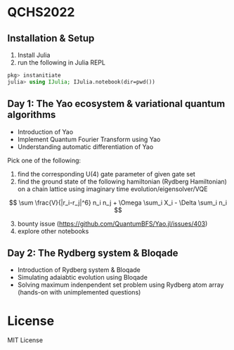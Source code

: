 # QCHS2022

## Installation & Setup

1. Install Julia
2. run the following in Julia REPL

```julia
pkg> instanitiate
julia> using IJulia; IJulia.notebook(dir=pwd())
```

## Day 1: The Yao ecosystem & variational quantum algorithms

- Introduction of Yao
- Implement Quantum Fourier Transform using Yao
- Understanding automatic differentiation of Yao

Pick one of the following:
1. find the corresponding U(4) gate parameter of given gate set
2. find the ground state of the following hamiltonian (Rydberg Hamiltonian) on a chain lattice using imaginary time evolution/eigensolver/VQE

$$
\sum \frac{V}{|r_i-r_j|^6} n_i n_j + \Omega \sum_i X_i - \Delta \sum_i n_i
$$

3. bounty issue (https://github.com/QuantumBFS/Yao.jl/issues/403)
4. explore other notebooks

## Day 2: The Rydberg system & Bloqade

- Introduction of Rydberg system & Bloqade
- Simulating adaiabtic evolution using Bloqade
- Solving maximum indenpendent set problem using Rydberg atom array (hands-on with unimplemented questions)

# License

MIT License
